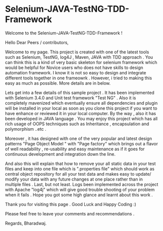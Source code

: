 # Selenium-JAVA-TestNG-TDD-Framework
Welcome to the Selenium-JAVA-TestNG-TDD-Framework !

Hello Dear Peers / contributors,

Welcome to my page. This project is created with one of the latest tools such as Selenium, TestNG, log4J , Maven, JAVA with TDD approach . You can think this is a kind of very basic skeleton for selenium framework which would be helpful for Novice users who does not have skills to design automation framework. I know it is not so easy to design and integrate different tools together in one frameowrk . However, i tried to making this easy as much as possible. More details are in below.

Lets get into a few details of this sample project . It has been implemented with Selenium 3.4.0 and Unit test framework "Test NG" . Also it is completely mavenized which eventually ensure all dependencies and plugin will be installed in your local as soon as you clone this project if you want to have enhance or reviewed it in your local computer.  By the way , also it has been developed in JAVA language . You may enjoy this project which has all rich usage of OOPS techniques such as Inheritance , encapsulation and polymorphism ..etc .

Moreover , it has designed with one of the very popular and latest design patterns "Page Object Model " with "Page factory" which brings out a flavor of well readability , re-usability and easy maintenance as if it goes for continuous development and integration down the line.

And also this will explain that how to remove your all static data in your test files and keep into one file which is  ".properties file" which should work as central object repository for all your test data and makes easy to update/ modify your data with any future changes at one place rather than in multiple files . Last, but not least. Logs been implemented across the project with Apache "log4j" which will give good trouble shooting of your problem when it fails . Hope you got some high glance and learnt about this work .

Thank you for visiting this page . Good Luck and Happy Coding :)

Please feel free to leave your comments and recommendations .

Regards, 
Bharadwaj.
